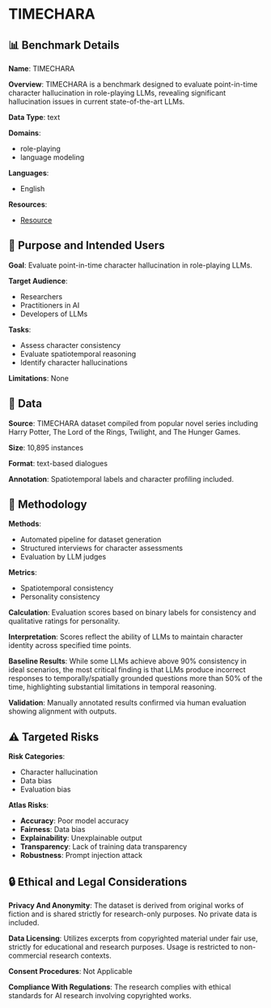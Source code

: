 # TIMECHARA

## 📊 Benchmark Details

**Name**: TIMECHARA

**Overview**: TIMECHARA is a benchmark designed to evaluate point-in-time character hallucination in role-playing LLMs, revealing significant hallucination issues in current state-of-the-art LLMs.

**Data Type**: text

**Domains**:
- role-playing
- language modeling

**Languages**:
- English

**Resources**:
- [Resource](https://ahnjaewoo.github.io/timechara)

## 🎯 Purpose and Intended Users

**Goal**: Evaluate point-in-time character hallucination in role-playing LLMs.

**Target Audience**:
- Researchers
- Practitioners in AI
- Developers of LLMs

**Tasks**:
- Assess character consistency
- Evaluate spatiotemporal reasoning
- Identify character hallucinations

**Limitations**: None

## 💾 Data

**Source**: TIMECHARA dataset compiled from popular novel series including Harry Potter, The Lord of the Rings, Twilight, and The Hunger Games.

**Size**: 10,895 instances

**Format**: text-based dialogues

**Annotation**: Spatiotemporal labels and character profiling included.

## 🔬 Methodology

**Methods**:
- Automated pipeline for dataset generation
- Structured interviews for character assessments
- Evaluation by LLM judges

**Metrics**:
- Spatiotemporal consistency
- Personality consistency

**Calculation**: Evaluation scores based on binary labels for consistency and qualitative ratings for personality.

**Interpretation**: Scores reflect the ability of LLMs to maintain character identity across specified time points.

**Baseline Results**: While some LLMs achieve above 90% consistency in ideal scenarios, the most critical finding is that LLMs produce incorrect responses to temporally/spatially grounded questions more than 50% of the time, highlighting substantial limitations in temporal reasoning.

**Validation**: Manually annotated results confirmed via human evaluation showing alignment with outputs.

## ⚠️ Targeted Risks

**Risk Categories**:
- Character hallucination
- Data bias
- Evaluation bias

**Atlas Risks**:
- **Accuracy**: Poor model accuracy
- **Fairness**: Data bias
- **Explainability**: Unexplainable output
- **Transparency**: Lack of training data transparency
- **Robustness**: Prompt injection attack

## 🔒 Ethical and Legal Considerations

**Privacy And Anonymity**: The dataset is derived from original works of fiction and is shared strictly for research-only purposes. No private data is included.

**Data Licensing**: Utilizes excerpts from copyrighted material under fair use, strictly for educational and research purposes. Usage is restricted to non-commercial research contexts.

**Consent Procedures**: Not Applicable

**Compliance With Regulations**: The research complies with ethical standards for AI research involving copyrighted works.
